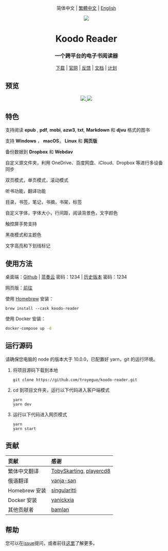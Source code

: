 <div align="center">

简体中文 | [繁體中文](https://github.com/troyeguo/koodo-reader/blob/master/README_tw.md) | [English](https://github.com/troyeguo/koodo-reader/blob/master/README.md)

</div>

<div align="center" width="128px" height="128px">
<img src="https://i.loli.net/2020/04/26/wrO8EPokvUQWaf5.png" />
</div>

<h1 align="center">
  Koodo Reader
</h1>
<h3 align="center">
  一个跨平台的电子书阅读器
</h3>
<div align="center">

[下载](https://koodo.960960.xyz/download) | [官网](https://koodo.960960.xyz) | [反馈](https://koodo.960960.xyz/support) | [文档](https://www.notion.so/troyeguo/e9c4e5755d564b0db6340eeba6d9ece9?v=7c8fcbed9adf4592ada95cfd593868c9) | [计划](https://www.notion.so/troyeguo/215baeda57804fd29dbb0e91d1e6a021?v=360c00183d944b598668f34c255edfd7)

</div>

## 预览

<div align="center">
  <a href="https://github.com/troyeguo/koodo-reader/releases/latest">
    <img src="https://i.loli.net/2020/07/18/5NhQZfxXRs8VO7c.png" >
  </a>
  <a href="https://github.com/troyeguo/koodo-reader/releases/latest">
    <img src="https://i.loli.net/2020/07/18/QHGNJStXsiLTvf3.png" >
  </a>
  <br/>
</div>

## 特色

支持阅读 **epub** , **pdf**, **mobi**, **azw3**, **txt**, **Markdown** 和 **djvu** 格式的图书

支持 **Windows** ， **macOS**， **Linux** 和 **网页版**

备份数据到 **Dropbox** 和 **Webdav**

自定义源文件夹，利用 OneDrive、百度网盘、iCloud、Dropbox 等进行多设备同步

双页模式，单页模式，滚动模式

听书功能，翻译功能

目录，书签，笔记，书摘，书架，标签

自定义字体，字体大小，行间距，阅读背景色，文字颜色

触控屏手势支持

黑夜模式和主题色

文字高亮和下划线标记

## 使用方法

桌面端：[Github](https://github.com/troyeguo/koodo-reader/releases/latest) | [蓝奏云](https://wwa.lanzoui.com/b0c90cieb) 密码：1234 | [历史版本](https://wwa.lanzoui.com/b0c97tupi) 密码：1234

网页版：[前往](https://reader.960960.xyz)

使用 [Homebrew](https://brew.sh/) 安装：

```shell
brew install --cask koodo-reader
```

使用 Docker 安装：

```bash
docker-compose up -d
```

## 运行源码

请确保您电脑的 node 的版本大于 10.0.0，已配置好 yarn，git 的运行环境。

1. 将项目源码下载到本地

   ```
   git clone https://github.com/troyeguo/koodo-reader.git
   ```

2. cd 到项目文件夹，运行以下代码进入客户端模式

   ```
   yarn
   yarn dev
   ```

3. 运行以下代码进入网页模式

   ```
   yarn
   yarn start
   ```

## 贡献

| 贡献          | 感谢                                                                                       |
| :------------ | :----------------------------------------------------------------------------------------- |
| 繁体中文翻译  | [TobySkarting](https://github.com/TobySkarting), [playercd8](https://github.com/playercd8) |
| 俄语翻译      | [vanja-san](https://github.com/vanja-san)                                                  |
| Homebrew 安装 | [singularitti](https://github.com/singularitti)                                            |
| Docker 安装   | [yanickxia](https://github.com/yanickxia)                                                  |
| 其他贡献者    | [bamlan](https://github.com/bamlan)                                                        |

## 帮助

您可以在[issue](https://github.com/troyeguo/koodo-reader/issues)提问，或者前往[这里](https://koodo.960960.xyz/support)了解更多。
